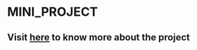 # MINI_PROJECT
## Visit [here](https://devpost.com/software/hackover) to know more about the project
